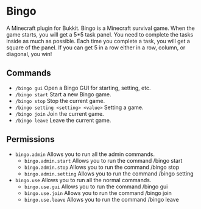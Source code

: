 # Bingo
A Minecraft plugin for Bukkit.
Bingo is a Minecraft survival game. When the game starts, you will get a 5*5 task panel. You need to complete the tasks inside as much as possible. Each time you complete a task, you will get a square of the panel. If you can get 5 in a row either in a row, column, or diagonal, you win!
  
## Commands
- `/bingo gui` Open a Bingo GUI for starting, setting, etc.  
- `/bingo start` Start a new Bingo game.   
- `/bingo stop` Stop the current game.  
- `/bingo setting <setting> <value>` Setting a game.  
- `/bingo join` Join the current game.  
- `/bingo leave` Leave the current game.  

## Permissions
- `bingo.admin` Allows you to run all the admin commands.
  - `bingo.admin.start` Allows you to run the command /bingo start
  - `bingo.admin.stop` Allows you to run the command /bingo stop
  - `bingo.admin.setting` Allows you to run the command /bingo setting
- `bingo.use` Allows you to run all the normal commands.
  - `bingo.use.gui` Allows you to run the command /bingo gui
  - `bingo.use.join` Allows you to run the command /bingo join
  - `bingo.use.leave` Allows you to run the command /bingo leave
